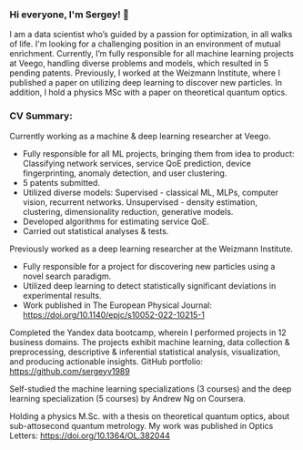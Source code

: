 ### Hi everyone, I'm Sergey! 👋

I am a data scientist who’s guided by a passion for optimization, in all walks of life. I'm looking for a challenging position in an environment of mutual enrichment.
Currently, I’m fully responsible for all machine learning projects at Veego, handling diverse problems and models, which resulted in 5 pending patents. Previously, I worked at the Weizmann Institute, where I published a paper on utilizing deep learning to discover new particles. In addition, I hold a physics MSc with a paper on theoretical quantum optics.

### CV Summary:

Currently working as a machine & deep learning researcher at Veego.
* Fully responsible for all ML projects, bringing them from idea to product: Classifying network services, service QoE prediction, device fingerprinting, anomaly detection, and user clustering.
* 5 patents submitted.
* Utilized diverse models: Supervised - classical ML, MLPs, computer vision, recurrent networks. Unsupervised - density estimation, clustering, dimensionality reduction, generative models.
* Developed algorithms for estimating service QoE.
* Carried out statistical analyses & tests.

Previously worked as a deep learning researcher at the Weizmann Institute.
* Fully responsible for a project for discovering new particles using a novel search paradigm.
* Utilized deep learning to detect statistically significant deviations in experimental results.
* Work published in The European Physical Journal:
https://doi.org/10.1140/epjc/s10052-022-10215-1

Completed the Yandex data bootcamp, wherein I performed projects in 12 business domains. The projects exhibit machine learning, data collection & preprocessing, descriptive & inferential statistical analysis, visualization, and producing actionable insights.
GitHub portfolio:
https://github.com/sergeyv1989

Self-studied the machine learning specializations (3 courses) and the deep learning specialization (5 courses) by Andrew Ng on Coursera.

Holding a physics M.Sc. with a thesis on theoretical quantum optics, about sub-attosecond quantum metrology.
My work was published in Optics Letters:
https://doi.org/10.1364/OL.382044
